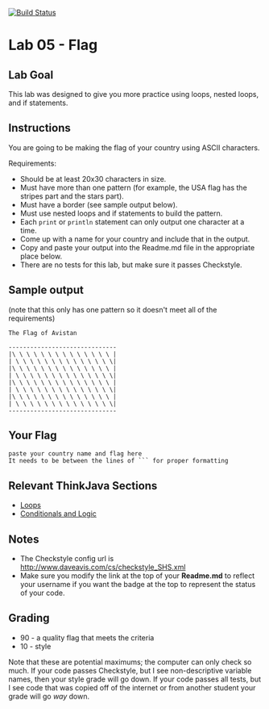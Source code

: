 [![Build Status](https://travis-ci.com/StratfordHS-CS2/lab-05-flag-username.svg)](https://travis-ci.com/StratfordHS-CS2/lab-05-flag-username)

# Lab 05 - Flag

## Lab Goal
This lab was designed to give you more practice using loops, nested loops, and if statements.

## Instructions
You are going to be making the flag of your country using ASCII characters.

Requirements:
* Should be at least 20x30 characters in size.
* Must have more than one pattern (for example, the USA flag has the stripes part and the stars part).
* Must have a border (see sample output below).
* Must use nested loops and if statements to build the pattern.
* Each `print` or `println` statement can only output one character at a time.
* Come up with a name for your country and include that in the output.
* Copy and paste your output into the Readme.md file in the appropriate place below.
* There are no tests for this lab, but make sure it passes Checkstyle.

## Sample output
(note that this only has one pattern so it doesn't meet all of the requirements)
```
The Flag of Avistan

------------------------------
|\ \ \ \ \ \ \ \ \ \ \ \ \ \ |
| \ \ \ \ \ \ \ \ \ \ \ \ \ \|
|\ \ \ \ \ \ \ \ \ \ \ \ \ \ |
| \ \ \ \ \ \ \ \ \ \ \ \ \ \|
|\ \ \ \ \ \ \ \ \ \ \ \ \ \ |
| \ \ \ \ \ \ \ \ \ \ \ \ \ \|
|\ \ \ \ \ \ \ \ \ \ \ \ \ \ |
| \ \ \ \ \ \ \ \ \ \ \ \ \ \|
------------------------------
```

## Your Flag
```
paste your country name and flag here
It needs to be between the lines of ``` for proper formatting
```

## Relevant ThinkJava Sections
* [Loops](http://greenteapress.com/thinkjava6/html/thinkjava6008.html)
* [Conditionals and Logic](http://greenteapress.com/thinkjava6/html/thinkjava6006.html)

## Notes
* The Checkstyle config url is http://www.daveavis.com/cs/checkstyle_SHS.xml
* Make sure you modify the link at the top of your **Readme.md** to reflect your username if you want the badge at the top to represent the status of your code.



## Grading
* 90 - a quality flag that meets the criteria
* 10 - style

Note that these are potential maximums; the computer can only check so much.  If your code passes Checkstyle, but I see non-descriptive variable names, then your style grade will go down.  If your code passes all tests, but I see code that was copied off of the internet or from another student your grade will go *way* down.
